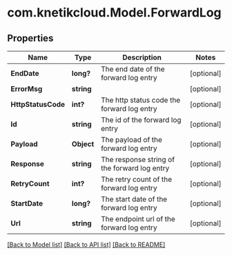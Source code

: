 # com.knetikcloud.Model.ForwardLog
## Properties

Name | Type | Description | Notes
------------ | ------------- | ------------- | -------------
**EndDate** | **long?** | The end date of the forward log entry | [optional] 
**ErrorMsg** | **string** |  | [optional] 
**HttpStatusCode** | **int?** | The http status code the forward log entry | [optional] 
**Id** | **string** | The id of the forward log entry | [optional] 
**Payload** | **Object** | The payload of the forward log entry | [optional] 
**Response** | **string** | The response string of the forward log entry | [optional] 
**RetryCount** | **int?** | The retry count of the forward log entry | [optional] 
**StartDate** | **long?** | The start date of the forward log entry | [optional] 
**Url** | **string** | The endpoint url of the forward log entry | [optional] 

[[Back to Model list]](../README.md#documentation-for-models) [[Back to API list]](../README.md#documentation-for-api-endpoints) [[Back to README]](../README.md)

